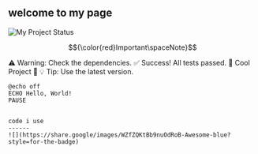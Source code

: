## welcome to my page

![My Project Status](https://img.shields.io/badge/Status-Awesome-blue?style=for-the-badge)

$${\color{red}Important\spaceNote}$$


:warning: Warning: Check the dependencies.
:white_check_mark: Success! All tests passed.
:star2: Cool Project :star2:
:bulb: Tip: Use the latest version.

```batch
@echo off
ECHO Hello, World!
PAUSE


code i use
------
![](https://share.google/images/WZfZQKtBb9nuOdRoB-Awesome-blue?style=for-the-badge)
